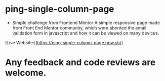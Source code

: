 # ping-single-column-page
* Simple challenge from Frontend Mentor
A simple responsive page made from Front End Mentor community, which were aborded the email validation form in javascript and how it can be viewed on many devices.

(Live Website:)[https://ping-single-column-page.now.sh/]

# Any feedback and code reviews are welcome.  
